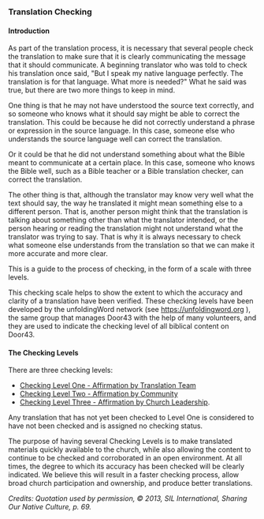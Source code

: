 
### Translation Checking

#### Introduction

As part of the translation process, it is necessary that several people check the translation to make sure that it is clearly communicating the message that it should communicate. A beginning translator who was told to check his translation once said, "But I speak my native language perfectly. The translation is for that language. What more is needed?" What he said was true, but there are two more things to keep in mind. 

One thing is that he may not have understood the source text correctly, and so someone who knows what it should say might be able to correct the translation. This could be because he did not correctly understand a phrase or expression in the source language. In this case, someone else who understands the source language well can correct the translation. 

Or it could be that he did not understand something about what the Bible meant to communicate at a certain place. In this case, someone who knows the Bible well, such as a Bible teacher or a Bible translation checker, can correct the translation. 

The other thing is that, although the translator may know very well what the text should say, the way he translated it might mean something else to a different person. That is, another person might think that the translation is talking about something other than what the translator intended, or the person hearing or reading the translation might not understand what the translator was trying to say. That is why it is always necessary to check what someone else understands from the translation so that we can make it more accurate and more clear. 

This is a guide to the process of checking, in the form of a scale with three levels.

This checking scale helps to show the extent to which the accuracy and clarity of a translation have been verified. These checking levels have been developed by the unfoldingWord network (see https://unfoldingword.org ), the same group that manages Door43 with the help of many volunteers, and they are used to indicate the checking level of all biblical content on Door43.

#### The Checking Levels

There are three checking levels: 

* [Checking Level One - Affirmation by Translation Team](../level1/01.md) 
* [Checking Level Two - Affirmation by Community](../level2/01.md)
* [Checking Level Three - Affirmation by Church Leadership](../level3/01.md). 

Any translation that has not yet been checked to Level One is considered to have not been checked and is assigned no checking status.

The purpose of having several Checking Levels is to make translated materials quickly available to the church, while also allowing the content to continue to be checked and corroborated in an open environment. At all times, the degree to which its accuracy has been checked will be clearly indicated. We believe this will result in a faster checking process, allow broad church participation and ownership, and produce better translations.

*Credits: Quotation used by permission, © 2013, SIL International, Sharing Our Native Culture, p. 69.*
